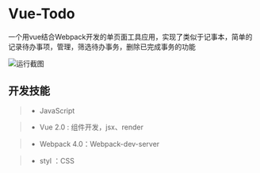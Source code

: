 Vue-Todo
===

一个用vue结合Webpack开发的单页面工具应用，实现了类似于记事本，简单的记录待办事项，管理，筛选待办事务，删除已完成事务的功能

![运行截图]()

开发技能
------
>* JavaScript 

>* Vue 2.0 : 组件开发，jsx、render

>* Webpack 4.0：Webpack-dev-server

>* styl ：CSS




